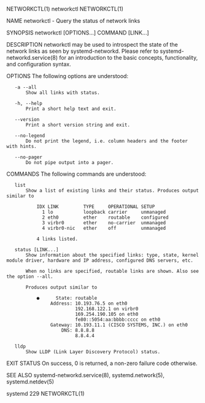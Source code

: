 NETWORKCTL(1)                                                       networkctl                                                       NETWORKCTL(1)

NAME
       networkctl - Query the status of network links

SYNOPSIS
       networkctl [OPTIONS...] COMMAND [LINK...]

DESCRIPTION
       networkctl may be used to introspect the state of the network links as seen by systemd-networkd. Please refer to systemd-
       networkd.service(8) for an introduction to the basic concepts, functionality, and configuration syntax.

OPTIONS
       The following options are understood:

       -a --all
           Show all links with status.

       -h, --help
           Print a short help text and exit.

       --version
           Print a short version string and exit.

       --no-legend
           Do not print the legend, i.e. column headers and the footer with hints.

       --no-pager
           Do not pipe output into a pager.

COMMANDS
       The following commands are understood:

       list
           Show a list of existing links and their status. Produces output similar to

               IDX LINK         TYPE     OPERATIONAL SETUP
                 1 lo           loopback carrier     unmanaged
                 2 eth0         ether    routable    configured
                 3 virbr0       ether    no-carrier  unmanaged
                 4 virbr0-nic   ether    off         unmanaged

               4 links listed.

       status [LINK...]
           Show information about the specified links: type, state, kernel module driver, hardware and IP address, configured DNS servers, etc.

           When no links are specified, routable links are shown. Also see the option --all.

           Produces output similar to

               ●      State: routable
                    Address: 10.193.76.5 on eth0
                             192.168.122.1 on virbr0
                             169.254.190.105 on eth0
                             fe80::5054:aa:bbbb:cccc on eth0
                    Gateway: 10.193.11.1 (CISCO SYSTEMS, INC.) on eth0
                        DNS: 8.8.8.8
                             8.8.4.4

       lldp
           Show LLDP (Link Layer Discovery Protocol) status.

EXIT STATUS
       On success, 0 is returned, a non-zero failure code otherwise.

SEE ALSO
       systemd-networkd.service(8), systemd.network(5), systemd.netdev(5)

systemd 229                                                                                                                          NETWORKCTL(1)
